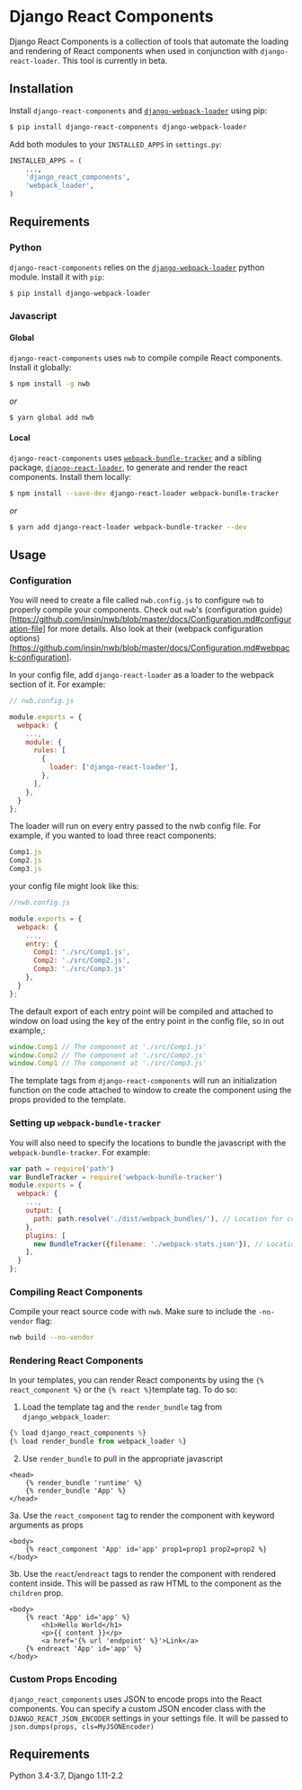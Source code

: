 # Django React Components

Django React Components is a collection of tools that automate the loading and rendering of React components when used in
conjunction with `django-react-loader`. This tool is currently in beta. 

## Installation

Install `django-react-components` and [`django-webpack-loader`](https://github.com/owais/django-webpack-loader/) using pip:
```bash
$ pip install django-react-components django-webpack-loader
```
Add both modules to your `INSTALLED_APPS` in `settings.py`:
```python
INSTALLED_APPS = (
    ...,
    'django_react_components',
    'webpack_loader',
)
```
## Requirements

### Python
`django-react-components` relies on the [`django-webpack-loader`](https://github.com/owais/django-webpack-loader/) python module. Install it with `pip`:

```bash
$ pip install django-webpack-loader
```

### Javascript

#### Global

`django-react-components` uses `nwb` to compile compile React components. Install it globally:

```bash
$ npm install -g nwb
```
_or_
```bash
$ yarn global add nwb
```
 
 #### Local
 
 `django-react-components` uses [`webpack-bundle-tracker`](https://github.com/owais/webpack-bundle-tracker) and a sibling package, [`django-react-loader`](https://github.com/zagaran/django-react-loader), to generate and render the react components. Install them locally:
 
 ```bash
$ npm install --save-dev django-react-loader webpack-bundle-tracker
```
_or_
```bash
$ yarn add django-react-loader webpack-bundle-tracker --dev
```

## Usage

### Configuration

You will need to create a file called `nwb.config.js` to configure `nwb` to properly compile your components. Check out `nwb`'s (configuration guide)[https://github.com/insin/nwb/blob/master/docs/Configuration.md#configuration-file] for more details. Also look at their (webpack configuration options)[https://github.com/insin/nwb/blob/master/docs/Configuration.md#webpack-configuration]. 

In your config file, add `django-react-loader` as a loader to the webpack section of it. For example:

```js
// nwb.config.js

module.exports = {
  webpack: {
    ...,
    module: {
      rules: [
        {
          loader: ['django-react-loader'],
        },
      ],
    },
  }
};
```

The loader will run on every entry passed to the nwb config file. For example, if you wanted to load three react components:

```js
Comp1.js
Comp2.js
Comp3.js
```

your config file might look like this: 
```js
//nwb.config.js

module.exports = {
  webpack: {
    ...,
    entry: {
      Comp1: './src/Comp1.js',
      Comp2: './src/Comp2.js',
      Comp3: './src/Comp3.js'
    },
  }
};
```

The default export of each entry point will be compiled and attached to window on load using the key of the entry point in the config file, so in out example,:
```js
window.Comp1 // The component at './src/Comp1.js'
window.Comp2 // The component at './src/Comp2.js'
window.Comp1 // The component at './src/Comp3.js'
```

The template tags from `django-react-components` will run an initialization function on the code attached to window to create the component using the props provided to the template.

### Setting up `webpack-bundle-tracker`

You will also need to specify the locations to bundle the javascript with the `webpack-bundle-tracker`. For example:
```js
var path = require('path')
var BundleTracker = require('webpack-bundle-tracker')
module.exports = {
  webpack: {
    ...,
    output: {
      path: path.resolve('./dist/webpack_bundles/'), // Location for compiled files
    },
    plugins: [
      new BundleTracker({filename: './webpack-stats.json'}), // Location for generated tracking file
    ],
  }
};
```
### Compiling React Components

Compile your react source code with `nwb`. Make sure to include the `-no-vendor` flag:

```bash
nwb build --no-vendor
```

### Rendering React Components

In your templates, you can render React components by using the `{% react_component %}` or the `{% react %}`template tag. To do so:

1. Load the template tag and the `render_bundle` tag from `django_webpack_loader`:
```python
{% load django_react_components %}
{% load render_bundle from webpack_loader %}

```

2. Use `render_bundle` to pull in the appropriate javascript
```
<head>
    {% render_bundle 'runtime' %}
    {% render_bundle 'App' %} 
</head>
```

3a. Use the `react_component` tag to render the component with keyword arguments as props
```
<body>
    {% react_component 'App' id='app' prop1=prop1 prop2=prop2 %}
</body>
```

3b. Use the `react`/`endreact` tags to render the component with rendered content inside. This will be passed as raw HTML to the component as the `children` prop.
```
<body>
    {% react 'App' id='app' %}
        <h1>Hello World</h1>
        <p>{{ content }}</p>
        <a href='{% url 'endpoint' %}'>Link</a>
    {% endreact 'App' id='app' %}
</body>
```

### Custom Props Encoding

`django_react_components` uses JSON to encode props into the React components. You can specify a custom JSON encoder 
class with the `DJANGO_REACT_JSON_ENCODER` settings in your settings file. It will be passed to `json.dumps(props, cls=MyJSONEncoder)`

## Requirements

Python 3.4-3.7, Django 1.11-2.2
